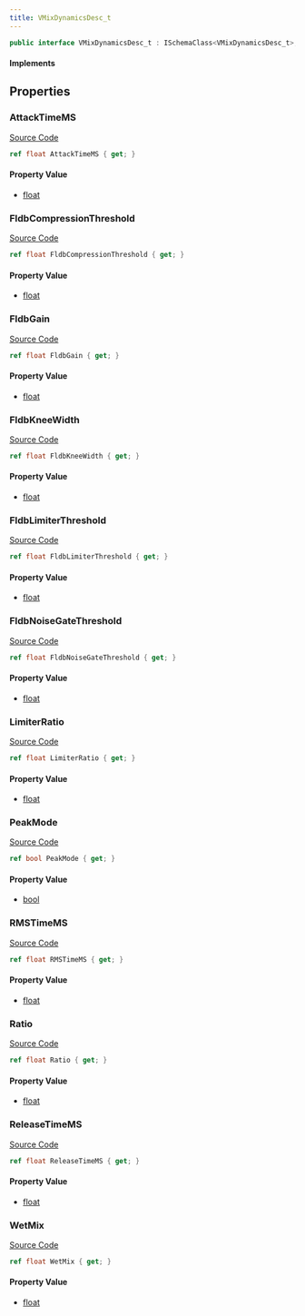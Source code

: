 ```yaml
---
title: VMixDynamicsDesc_t
---
```


```csharp
public interface VMixDynamicsDesc_t : ISchemaClass<VMixDynamicsDesc_t>, ISchemaField, ISchemaClass, INativeHandle
```

#### Implements

## Properties

### AttackTimeMS

[Source Code](https://github.com/swiftly-solution/swiftlys2/blob/beta/managed/src/SwiftlyS2.Generated/Schemas/Interfaces/VMixDynamicsDesc_t.cs#L30)

```csharp
ref float AttackTimeMS { get; }
```

#### Property Value

- [float](https://learn.microsoft.com/dotnet/api/system.single)

### FldbCompressionThreshold

[Source Code](https://github.com/swiftly-solution/swiftlys2/blob/beta/managed/src/SwiftlyS2.Generated/Schemas/Interfaces/VMixDynamicsDesc_t.cs#L20)

```csharp
ref float FldbCompressionThreshold { get; }
```

#### Property Value

- [float](https://learn.microsoft.com/dotnet/api/system.single)

### FldbGain

[Source Code](https://github.com/swiftly-solution/swiftlys2/blob/beta/managed/src/SwiftlyS2.Generated/Schemas/Interfaces/VMixDynamicsDesc_t.cs#L16)

```csharp
ref float FldbGain { get; }
```

#### Property Value

- [float](https://learn.microsoft.com/dotnet/api/system.single)

### FldbKneeWidth

[Source Code](https://github.com/swiftly-solution/swiftlys2/blob/beta/managed/src/SwiftlyS2.Generated/Schemas/Interfaces/VMixDynamicsDesc_t.cs#L24)

```csharp
ref float FldbKneeWidth { get; }
```

#### Property Value

- [float](https://learn.microsoft.com/dotnet/api/system.single)

### FldbLimiterThreshold

[Source Code](https://github.com/swiftly-solution/swiftlys2/blob/beta/managed/src/SwiftlyS2.Generated/Schemas/Interfaces/VMixDynamicsDesc_t.cs#L22)

```csharp
ref float FldbLimiterThreshold { get; }
```

#### Property Value

- [float](https://learn.microsoft.com/dotnet/api/system.single)

### FldbNoiseGateThreshold

[Source Code](https://github.com/swiftly-solution/swiftlys2/blob/beta/managed/src/SwiftlyS2.Generated/Schemas/Interfaces/VMixDynamicsDesc_t.cs#L18)

```csharp
ref float FldbNoiseGateThreshold { get; }
```

#### Property Value

- [float](https://learn.microsoft.com/dotnet/api/system.single)

### LimiterRatio

[Source Code](https://github.com/swiftly-solution/swiftlys2/blob/beta/managed/src/SwiftlyS2.Generated/Schemas/Interfaces/VMixDynamicsDesc_t.cs#L28)

```csharp
ref float LimiterRatio { get; }
```

#### Property Value

- [float](https://learn.microsoft.com/dotnet/api/system.single)

### PeakMode

[Source Code](https://github.com/swiftly-solution/swiftlys2/blob/beta/managed/src/SwiftlyS2.Generated/Schemas/Interfaces/VMixDynamicsDesc_t.cs#L38)

```csharp
ref bool PeakMode { get; }
```

#### Property Value

- [bool](https://learn.microsoft.com/dotnet/api/system.boolean)

### RMSTimeMS

[Source Code](https://github.com/swiftly-solution/swiftlys2/blob/beta/managed/src/SwiftlyS2.Generated/Schemas/Interfaces/VMixDynamicsDesc_t.cs#L34)

```csharp
ref float RMSTimeMS { get; }
```

#### Property Value

- [float](https://learn.microsoft.com/dotnet/api/system.single)

### Ratio

[Source Code](https://github.com/swiftly-solution/swiftlys2/blob/beta/managed/src/SwiftlyS2.Generated/Schemas/Interfaces/VMixDynamicsDesc_t.cs#L26)

```csharp
ref float Ratio { get; }
```

#### Property Value

- [float](https://learn.microsoft.com/dotnet/api/system.single)

### ReleaseTimeMS

[Source Code](https://github.com/swiftly-solution/swiftlys2/blob/beta/managed/src/SwiftlyS2.Generated/Schemas/Interfaces/VMixDynamicsDesc_t.cs#L32)

```csharp
ref float ReleaseTimeMS { get; }
```

#### Property Value

- [float](https://learn.microsoft.com/dotnet/api/system.single)

### WetMix

[Source Code](https://github.com/swiftly-solution/swiftlys2/blob/beta/managed/src/SwiftlyS2.Generated/Schemas/Interfaces/VMixDynamicsDesc_t.cs#L36)

```csharp
ref float WetMix { get; }
```

#### Property Value

- [float](https://learn.microsoft.com/dotnet/api/system.single)

